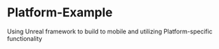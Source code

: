 # Platform-Example
 Using Unreal framework to build to mobile and utilizing Platform-specific functionality
